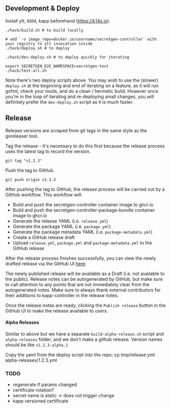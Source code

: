 ## Development & Deploy

Install ytt, kbld, kapp beforehand (https://k14s.io).

```
./hack/build.sh # to build locally

# add `-v image_repo=docker.io/username/secretgen-controller` with your registry to ytt invocation inside
./hack/deploy.sh # to deploy

./hack/dev-deploy.sh # to deploy quickly for iterating

export SECRETGEN_E2E_NAMESPACE=secretgen-test
./hack/test-all.sh
```

Note there's two deploy scripts above. You may wish to use the (slower)
`deploy.sh` at the beginning and end of iterating on a feature, as it will run
gofmt, check your mods, and do a clean / hermetic build. However once you're in
the loop of iterating and re-deploying small changes, you will definitely prefer
the `dev-deploy.sh` script as it is much faster.

## Release

Release versions are scraped from git tags in the same style as the goreleaser
tool.

Tag the release - it's necessary to do this first because the release process uses the latest tag to record the version.
```
git tag "v1.2.3"
```

Push the tag to GitHub.
```
git push origin v1.2.3
```

After pushing the tag to GitHub, the release process will be carried out by a GitHub workflow. 
This workflow will:
* Build and push the secretgen-controller container image to ghcr.io
* Build and push the secretgen-controller-package-bundle container image to ghcr.io
* Generate the release YAML (i.e. `release.yml`)
* Generate the package YAML (i.e. `package.yml`)
* Generate the package metadata YAML (i.e. `package-metadata.yml`)
* Create a GitHub release draft
* Upload `release.yml`, `package.yml` and `package-metadata.yml` to the GitHub release

After the release process finishes successfully, you can view the newly drafted release via
the GitHub UI [here](https://github.com/carvel-dev/secretgen-controller/releases).

The newly published release will be available as a Draft (i.e. not available to the public).
Release notes can be autogenerated by GitHub, but make sure to call attention to any points
that are not immediately clear from the autogenerated notes. Make sure to always thank external
contributors for their additions to kapp-controller in the release notes.

Once the release notes are ready, clicking the `Publish release` button in the GitHub UI to
make the release available to users.

#### Alpha Releases
Similar to above but we have a separate `build-alpha-release.sh` script and
`alpha-releases` folder, and we don't make a github release.
Version names should be like `v1.2.3-alpha.1`

Copy the yaml from the deploy script into the repo:
cp tmp/release.yml alpha-releases/1.2.3.yml

### TODO

- regenerate if params changed
- certificate rotation?
- secret name is static -> does not trigger change
- kapp versioned certificate
